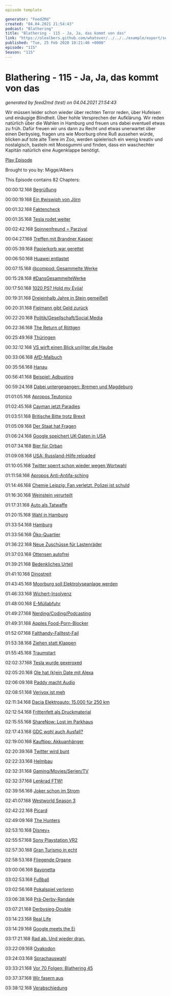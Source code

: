 ```yaml
---
episode template

generator: "Feed2Md"
created: "04.04.2021 21:54:43"
podcast: "Blathering"
title: "Blathering - 115 - Ja, Ja, das kommt von das"
link: "https://olealbers.github.com/whatever/../../../example/export/seasons/5/2020/2/Blathering - 115 - Ja, Ja, das kommt von das.md"
published: "Tue, 25 Feb 2020 10:21:46 +0000"
episode: "115"
Season: "115"
---
```


# Blathering - 115 - Ja, Ja, das kommt von das
_generated by feed2md (test) on 04.04.2021 21:54:43_

Wir müssen leider schon wieder über rechten Terror reden, über Hufeisen und einäugige Blindheit. Über hohle Versprechen der Aufklärung. Wir reden natürlich über die Wahlen in Hamburg und freuen uns dabei eventuell etwas zu früh. Dafür freuen wir uns dann zu Recht und etwas unerwartet über einen Derbysieg, fragen uns wie Moorburg ohne Ruß aussehen würde, blicken auf tote alte Tiere im Zoo, werden spielerisch ein wenig kreativ und nostalgisch, basteln mit Moosgummi und finden, dass ein waschechter Kapitän natürlich eine Augenklappe benötigt.

[Play Episode](https://www.blathering.de/podlove/file/1130/s/feed/c/mp3/blathering_115.mp3)

Brought to you by: Migge/Albers

This Episode contains 82 Chapters:


00:00:12.168 [Begrüßung]()

00:00:19.168 [Ein #wiswiph von Jörn](https://twitter.com/schaarsen/status/1229487001411424258)

00:01:32.168 [Faktencheck]()

00:01:35.168 [Tesla rodet weiter](https://taz.de/Tesla-darf-roden/!5665412/)

00:02:42.168 [Spinnenfreund = Parzival](https://de.wikipedia.org/wiki/Sebastian_Fitzner)

00:04:27.168 [Treffen mit Brandner Kasper](https://twitter.com/tmigge/status/1229785451302707201)

00:05:39.168 [Papierkorb war gerettet](https://twitter.com/Maritim2000/status/1229368015692718080)

00:06:50.168 [Huawei entlastet](https://www.tagesschau.de/investigativ/ndr-wdr/huawai-hintertuer-china-101.html)

00:07:15.168 [@compod: Gesammelte Werke](https://twitter.com/search?q=(from%3Acompod)%20(%40blathering_pod)%20until%3A2020-02-25%20since%3A2020-02-18&src=typed_query&f=live)

00:15:28.168 [#DansGesammelteWerke](https://twitter.com/search?q=(from%3Aevildanwallace)%20(%40blathering_pod)%20until%3A2020-02-25%20since%3A2020-02-18&src=typed_query&f=live)

00:17:50.168 [1020 PS? Hold my Evija!](https://www.youtube.com/watch?v=nODsrmsuPb8)

00:19:31.168 [Dreieinhalb Jahre in Stein gemeißelt](https://www.t-online.de/nachrichten/ausland/usa/id_87378378/russland-affaere-roger-stone-ex-berater-von-donald-trump-verurteilt.html)

00:20:31.168 [Fielmann gibt Geld zurück](https://www.t-online.de/gesundheit/heilmittel-medikamente/id_80438738/brillen-und-sehhilfen-wenn-krankenkasse-oder-arbeitgeber-die-kosten-uebernehmen.html)

00:22:20.168 [Politik/Gesellschaft/Social Media]()

00:22:36.168 [The Return of Röttgen](https://www.zeit.de/politik/deutschland/2012-05/roettgen-ruecktritt-2/komplettansicht)

00:25:49.168 [Thüringen](https://www.sueddeutsche.de/politik/rot-rot-gruen-und-cdu-parteien-einigen-sich-auf-loesung-der-thueringer-regierungskrise-1.4810836)

00:32:12.168 [VS wirft einen Blick un(i)ter die Haube](https://www.tagesschau.de/investigativ/uniter-107.html)

00:33:06.168 [AfD-Malbuch](https://www.derwesten.de/region/afd-malbuch-fuer-erwachsene-in-nrw-krefeld-partei-rassistisch-id228466761.html)

00:35:56.168 [Hanau](https://www.ruhrbarone.de/rechtsradikale-morde-in-hanau-der-polizei-fehlt-heute-der-kampfgeist-den-sie-gegen-die-raf-hatte/178949)

00:56:41.168 [Beispiel: Adbusting](https://taz.de/Kriminialisierung-von-Adbusting/!5664706/)

00:59:24.168 [Dabei untergegangen: Bremen und Magdeburg](https://www.deutschlandfunk.de/bremen-erneut-bombendrohung-gegen-moschee-mail-mit.1939.de.html?drn:news_id=1103062)

01:01:05.168 [Apropos Teutonico](https://www.zeit.de/gesellschaft/zeitgeschehen/2020-02/gruppe-s-thorsten-w-waffenschein-polizei)

01:02:45.168 [Cayman jetzt Paradies](https://www.tagesschau.de/wirtschaft/steueroasen-eu-schwarze-liste-101.html)

01:03:51.168 [Britische Bitte trotz Brexit](https://www.ft.com/content/8e82e01c-dbb6-11e5-a72f-1e7744c66818?segmentid=acee4131-99c2-09d3-a635-873e61754ec6)

01:05:09.168 [Der Staat hat Fragen](https://www.heise.de/newsticker/meldung/Kampf-gegen-Hass-Bundesregierung-stimmt-fuer-Pflicht-zur-Passwortherausgabe-4663947.html)

01:06:24.168 [Google speichert UK-Daten in USA](https://www.theguardian.com/technology/2020/feb/20/uk-google-users-to-lose-eu-gdpr-data-protections-brexit?CMP=Share)

01:07:34.168 [Bier für Orban](https://www.spiegel.de/politik/ausland/ungarn-viktor-orban-will-guenther-oettinger-anheuern-a-848a5b6a-d025-476e-914c-19e180e8d5ce)

01:09:08.168 [USA: Russland-Hilfe reloaded](https://www.theguardian.com/us-news/2020/feb/20/russian-interference-2020-house-warned)

01:10:05.168 [Twitter sperrt schon wieder wegen Wortwahl](https://twitter.com/HatinJuce/status/1230780968363085824)

01:11:58.168 [Apropos Anti-Antifa-sching](https://www.mdr.de/sachsen/bautzen/bautzen-hoyerswerda-kamenz/identitaere-faschingsumzug-schirgiswalde-100~amp.html)

01:14:46.168 [Chemie Leipzig: Fan verletzt, Polizei ist schuld](https://www.vice.com/de/article/g5xd79/furstenwalde-chemie-leipzig-polizei-verletzt-fussballfan?utm_campaign=sharebutton)

01:16:30.168 [Weinstein verurteilt](https://www.spiegel.de/politik/deutschland/harvey-weinstein-urteil-im-zweifel-noch-immer-gegen-die-frau-a-8028b29a-bc84-4660-8ba3-3ef48a967cac)

01:17:31.168 [Auto als Tatwaffe](https://www.hessenschau.de/panorama/auto-faehrt-in-rosenmontagszug---mehr-als-zehn-verletzte-in-volkmarsen,volkmarsen-faschingsumzug-100.html)

01:20:15.168 [Wahl in Hamburg](https://www.tagesschau.de/inland/analyse-afd-101.html)

01:33:54.168 [Hamburg]()

01:33:56.168 [Öko-Quartier](https://www.vermieter-ratgeber.de/news/wohnhochhaus-moringa-koennte-ab-2023-sauerstoff-produzieren.html)

01:36:22.168 [Neue Zuschüsse für Lastenräder](https://www.ndr.de/nachrichten/hamburg/Weitere-Zuschuesse-fuer-Lastenfahrraeder,lastenraeder104.html)

01:37:03.168 [Ottensen autofrei](https://www.ndr.de/nachrichten/hamburg/Ottensens-Kern-wird-dauerhaft-fast-autofrei,autofreiesottensen102.html)

01:39:21.168 [Bedenkliches Urteil](https://twitter.com/stammtischphilo/status/1229841672193945601)

01:41:10.168 [Dinostreit](https://www.hamburg1.de/nachrichten/43926/Dinosaurierskelette_fuer_Hagenbecks_Tierpark.html)

01:43:45.168 [Moorburg soll Elektrolyseanlage werden](https://www.hamburg1.de/nachrichten/43939/SPD_plant_frueheren_Kohleausstieg.html)

01:46:33.168 [Wichert-Insolvenz](https://www.hamburg1.de/nachrichten/43905/Auto_Wichert_meldet_Insolvenz.html)

01:48:00.168 [E-Müllabfuhr](https://twitter.com/SRHnews/status/1230452590162382850)

01:49:27.168 [Nerding/Coding/Podcasting]()

01:49:31.168 [Apples Food-Porn-Blocker](https://www.derstandard.at/story/2000114942516/apples-pornofilter-blockieren-fotos-von-asiatischem-essen)

01:52:07.168 [Falthandy-Falltest-Fail](https://www.zdnet.de/88377018/falltest-samsung-galaxy-z-flip-und-motorola-razr-scheitern-schon-bei-einem-meter/)

01:53:38.168 [Ziehen statt Klappen](https://www.zdnet.de/88377034/tcl-smartphone-mit-ausziehbarem-bildschirm/)

01:55:45.168 [Traumstart](https://www.theguardian.com/games/2020/feb/20/dreams-review-creative-learning-as-delightful-play)

02:02:37.168 [Tesla wurde gexeroxed](https://futurism.com/the-byte/hackers-trick-teslas-going-faster)

02:05:20.168 [Ole hat (k)ein Date mit Alexa](https://twitter.com/stammtischphilo/status/1230820053685358594)

02:06:09.168 [Paddy macht Audio](https://www.youtube.com/watch?v=71M7M4oEzns)

02:08:51.168 [Verivox ist meh](https://www.test.de/Strom-und-Gastarife-bei-Verivox-Beste-Angebote-jetzt-nicht-immer-oben-5577396-0/)

02:11:34.168 [Dacia Elektroauto: 15.000 für 250 km](https://www.golem.de/news/renault-city-k-ze-dacia-plant-city-elektroauto-2002-146682.html)

02:12:54.168 [Frittenfett als Druckmaterial](https://www.golem.de/news/wissenschaft-mcdonald-s-frittierfett-dient-als-harz-fuer-den-3d-drucker-2002-146746.html)

02:15:55.168 [ShareNow: Lost im Parkhaus](https://www.golem.de/news/carsharing-mit-share-now-in-der-tiefgarage-gefangen-2002-146764.html)

02:17:43.168 [GDC wohl auch Ausfall?](https://www.golem.de/news/entwicklertagung-sony-und-facebook-sagen-teilnahme-an-gdc-2020-ab-2002-146775.html)

02:19:00.168 [Kauftipp: Akkuanhänger](https://www.golem.de/news/ep-tender-akkuanhaenger-macht-elektraoutos-langstreckentauglich-2002-146785.html)

02:20:39.168 [Twitter wird bunt](https://www.golem.de/news/social-media-twitter-will-tweets-mit-luegen-farblich-kennzeichnen-2002)

02:22:33.168 [Helmbau](https://twitter.com/tmigge/status/1231822137331200000)

02:32:31.168 [Gaming/Movies/Serien/TV]()

02:32:37.168 [Lenkrad FTW!](https://twitter.com/tmigge/status/1230938142791884800)

02:39:56.168 [Joker schon im Strom](https://twitter.com/stammtischphilo/status/1230632648952963077)

02:41:07.168 [Westworld Season 3](https://twitter.com/stammtischphilo/status/1230860763058884614)

02:42:22.168 [Picard](https://en.wikipedia.org/wiki/Star_Trek:_Picard)

02:49:09.168 [The Hunters](https://twitter.com/AuschwitzMuseum/status/1231536705624322050)

02:53:10.168 [Disney+](https://help.disneyplus.com/csp?id=csp_article_content&sys_kb_id=1b829c0e1b034018202bb8061a4bcba9)

02:55:57.168 [Sony Playstation VR2](https://www.golem.de/news/patentantrag-playstation-vr-2-koennte-faeuste-und-finger-erkennen-2002-146737.html)

02:57:30.168 [Gran Turismo in echt](https://www.golem.de/news/e-sport-gran-tourismo-champion-gewinnt-auch-echte-rennserie-2002-146684.html)

02:58:53.168 [Fliegende Organe](https://www.youtube.com/watch?v=k5wzbvvEU4I)

03:00:06.168 [Bayonetta](https://www.youtube.com/watch?v=gd-F7WHVuFo)

03:02:53.168 [Fußball]()

03:02:56.168 [Pokalspiel verloren](http://www.fussball.de/spiel/altengamme-4-condor-3/-/spiel/028SNSRHB8000000VS5489B3VSS7GP94#!/)

03:06:38.168 [Prä-Derby-Randale](https://www.ndr.de/nachrichten/hamburg/HSV-gegen-St-Pauli-Elf-Verletzte-bei-Angriff-auf-Lokal,stadtderby108.html)

03:07:21.168 [Derbysieg-Double](https://www.fcstpauli.com/news/der-fc-st-pauli-feiert-auch-im-rueckspiel-beim-hamburger-sv-einen-derbysieg-1920/)

03:14:23.168 [Real Life]()

03:14:29.168 [Google meets the Ei](https://twitter.com/stammtischphilo/status/1229826365513486337)

03:17:21.168 [Rad ab. Und wieder dran.](https://de.wikipedia.org/wiki/Reserverad)

03:22:09.168 [Oyakodon](https://twitter.com/stammtischphilo/status/1230427336543174657)

03:24:03.168 [Sprachauswahl](https://www.aubi-plus.de/blog/latein-als-fremdsprache-waehlen-ja-oder-nein-3752/)

03:33:21.168 [Vor 70 Folgen: Blathering 45](https://www.blathering.de/2018/02/blathering-045-so-unanstaendig-kommen-wir-nicht-mehr-zusammen/)

03:37:37.168 [Wir fasern aus]()

03:38:12.168 [Verabschiedung]()


